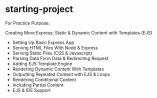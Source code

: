 # starting-project

For Practice Purpose.

Creating More Express: Static & Dynamic Content with Templates (EJS)

- Setting Up Basic Express App
- Serving HTML Files With Node & Express
- Serving Static Files (CSS & Javascript)
- Parsing Data Form Data & Redirecting Request
- Adding EJS Template Engine
- Rendering Dynamic Content With Templates
- Outputting Repeated Content with EJS & Loops
- Rendering Conditional Content
- Including Partial Content
- EJS & IDE Support
